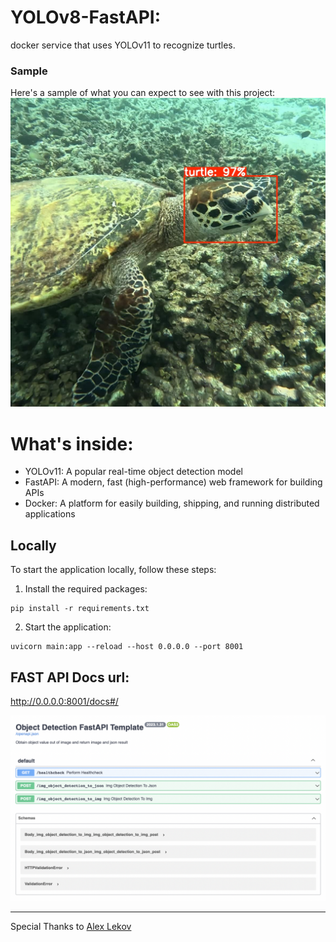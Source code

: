 # YOLOv8-FastAPI:
docker service that uses YOLOv11 to recognize turtles.

### Sample
Here's a sample of what you can expect to see with this project:
<img width=600 src="./img.png" alt="">

# What's inside:
- YOLOv11: A popular real-time object detection model
- FastAPI: A modern, fast (high-performance) web framework for building APIs
- Docker: A platform for easily building, shipping, and running distributed applications

## Locally
To start the application locally, follow these steps:

1. Install the required packages:

```
pip install -r requirements.txt
```
2. Start the application:
```
uvicorn main:app --reload --host 0.0.0.0 --port 8001
```

## FAST API Docs url:
http://0.0.0.0:8001/docs#/

<img width=600 src="./tests/res/fastapi.png" alt="FAST API">    

---
Special Thanks to [Alex Lekov](https://github.com/Alex-Lekov/yolov8-fastapi)